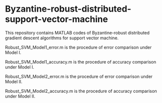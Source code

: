 # Byzantine-robust-distributed-support-vector-machine
This repository contains MATLAB codes of Byzantine-robust distributed gradient descent algorithms for support vector machine.

Robust_SVM_Model1_error.m is the procedure of error comparison under Model I.

Robust_SVM_Model1_accuracy.m is the procedure of accuracy comparison under Model I.

Robust_SVM_Model2_error.m is the procedure of error comparison under Model II.

Robust_SVM_Model2_accuracy.m is the procedure of accuracy comparison under Model II.
